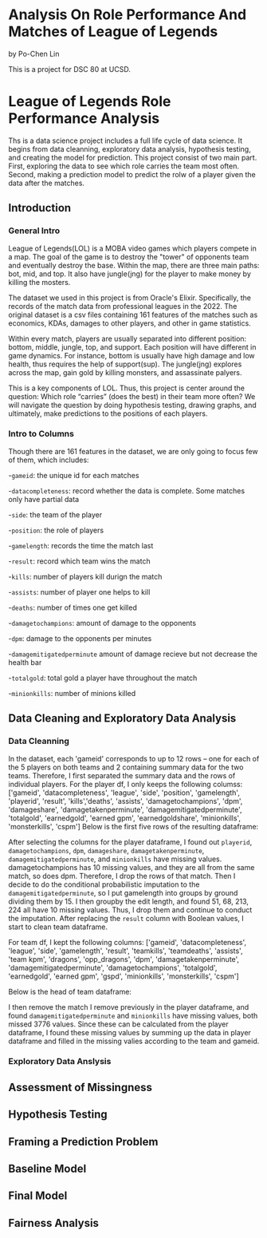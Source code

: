 # Analysis On Role Performance And Matches of League of Legends

by Po-Chen Lin

This is a project for DSC 80 at UCSD.

# League of Legends Role Performance Analysis

Ths is a data science project includes a full life cycle of data science. It begins from data cleanning, exploratory data analysis, hypothesis testing, and creating the model for prediction. This project consist of two main part. First, exploring the data to see which role carries the team most often. Second, making a prediction model to predict the rolw of a player given the data after the matches.

## Introduction

### General Intro
League of Legends(LOL) is a MOBA video games which players compete in a map. The goal of the game is to destroy the "tower" of opponents team and eventually destroy the base. Within the map, there are three main paths: bot, mid, and top. It also have jungle(jng) for the player to make money by killing the mosters. 

The dataset we used in this project is from Oracle's Elixir. Specifically, the records of the match data from professional leagues in the 2022. The original dataset is a csv files containing 161 features of the matches such as economics, KDAs, damages to other players, and other in game statistics.

Within every match, players are usually separated into different position: bottom, middle, jungle, top, and support. Each position will have different in game dynamics. For instance, bottom is usually have high damage and low health, thus requires the help of support(sup). The jungle(jng) explores across the map, gain gold by killing monsters, and assassinate palyers. 

This is a key components of LOL. Thus, this project is center around the question: Which role “carries” (does the best) in their team more often? We will navigate the question by doing hypothesis testing, drawing graphs, and ultimately, make predictions to the positions of each players.

### Intro to Columns
Though there are 161 features in the dataset, we are only going to focus few of them, which includes:

-`gameid`: the unique id for each matches

-`datacompleteness`: record whether the data is complete. Some matches only have partial data

-`side`: the team of the player

-`position`: the role of players

-`gamelength`: records the time the match last

-`result`: record which team wins the match

-`kills`: number of players kill durign the match

-`assists`: number of player one helps to kill

-`deaths`: number of times one get killed

-`damagetochampions`: amount of damage to the opponents

-`dpm`: damage to the opponents per minutes

-`damagemitigatedperminute` amount of damage recieve but not decrease the health bar

-`totalgold`: total gold a player have throughout the match

-`minionkills`: number of minions killed


## Data Cleaning and Exploratory Data Analysis

### Data Cleanning
In the dataset, each 'gameid' corresponds to up to 12 rows – one for each of the 5 players on both teams and 2 containing summary data for the two teams. Therefore, I first separated the summary data and the rows of individual players. For the player df, I only keeps the following columss: ['gameid', 'datacompleteness', 'league', 'side', 'position', 'gamelength', 'playerid',
                            'result', 'kills','deaths', 'assists', 'damagetochampions', 'dpm', 'damageshare', 'damagetakenperminute', 
                            'damagemitigatedperminute', 'totalgold', 'earnedgold', 'earned gpm', 'earnedgoldshare', 'minionkills', 
                            'monsterkills', 'cspm']
Below is the first five rows of the resulting dataframe:


After selecting the columns for the player dataframe, I found out `playerid`, `damagetochampions`, `dpm`, `damageshare`, `damagetakenperminute`, `damagemitigatedperminute`, and `minionkills` have missing values. damagetochampions has 10 missing values, and they are all from the same match, so does dpm. Therefore, I drop the rows of that match. Then I decide to do the conditional probabilistic imputation to the `damagemitigatedperminute`, so I put gamelength into groups by ground dividing them by 15. I then groupby the edit length, and found 51, 68, 213, 224 all have 10 missing values. Thus, I drop them and continue to conduct the imputation. After replacing the `result` column with Boolean values, I start to clean team dataframe.

For team df, I kept the following columns: ['gameid', 'datacompleteness', 'league', 'side', 'gamelength', 'result', 'teamkills', 'teamdeaths', 'assists',
                   'team kpm', 'dragons', 'opp_dragons', 'dpm', 'damagetakenperminute', 'damagemitigatedperminute',
                  'damagetochampions', 'totalgold', 'earnedgold', 'earned gpm', 'gspd', 'minionkills', 'monsterkills', 'cspm']

Below is the head of team dataframe:


I then remove the match I remove previously in the player dataframe, and found `damagemitigatedperminute` and `minionkills` have missing values, both missed 3776 values. Since these can be calculated from the player dataframe, I found these missing values by summing up the data in player dataframe and filled in the missing valies according to the team and gameid.


### Exploratory Data Anslysis




## Assessment of Missingness

## Hypothesis Testing

## Framing a Prediction Problem

## Baseline Model

## Final Model

## Fairness Analysis

